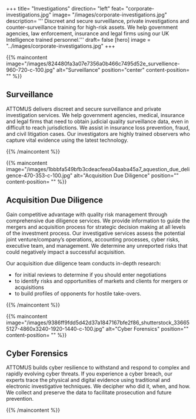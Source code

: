 +++
title= "Investigations"
direction= "left"
feat= "corporate-investigations.jpg"
image= "/images/corporate-investigations.jpg"
description= '''
Discreet and secure surveillance, private investigations and counter-surveillance training for high-risk assets. We help government agencies, law enforcement, insurance and legal firms using our UK Intelligence trained personnel.'''
draft= false
[hero]
image = "../images/corporate-investigations.jpg"
+++



{{% maincontent image="/images/824480fa3a07e7356a0b466c7495d52e_survellience-960-720-c-100.jpg" alt="Surveillance" position="center" content-position= "" %}} 

## Surveillance

ATTOMUS delivers discreet and secure surveillance and private investigation services. We help government agencies, medical, insurance and legal firms that need to obtain judicial quality surveillance data, even in difficult to reach jurisdictions. We assist in insurance loss prevention, fraud, and civil litigation cases. Our investigators are highly trained observers who capture vital evidence using the latest technology.

{{% /maincontent %}}


{{% maincontent image="/images/1bbbfa549bfb3cdeacfeea04aaba45a7_aquestion_due_deligence-470-353-c-100.jpg" alt="Acquisition Due Diligence" position="" content-position= "" %}} 

## Acquisition Due Diligence

Gain competitive advantage with quality risk management through comprehensive due diligence services. We provide information to guide the mergers and acquisition process for strategic decision making at all levels of the investment process. Our investigative services assess the potential joint venture/company’s operations, accounting processes, cyber risks, executive team, and management. We determine any unreported risks that could negatively impact a successful acquisition.

Our acquisition due diligence team conducts in-depth research:

- for initial reviews to determine if you should enter negotiations
- to identify risks and opportunities of markets and clients for mergers or acquisitions
- to build profiles of opponents for hostile take-overs.

{{% /maincontent %}}

{{% maincontent image="/images/9386ff9fdd5d42d37a1847167bfe2f86_shutterstock_336655127-4860x3240-1920-1440-c-100.jpg" alt="Cyber Forensics" position="" content-position= "" %}} 

## Cyber Forensics

ATTOMUS builds cyber resilience to withstand and respond to complex and rapidly evolving cyber threats. If you experience a cyber breach, our experts trace the physical and digital evidence using traditional and electronic investigative techniques. We decipher who did it, when, and how. We collect and preserve the data to facilitate prosecution and future prevention.


{{% /maincontent %}}

